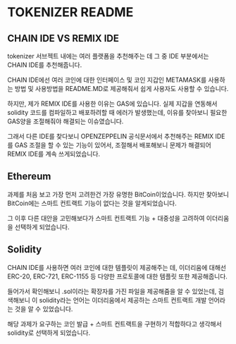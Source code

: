 TOKENIZER README
===

CHAIN IDE VS REMIX IDE
---
tokenizer 서브젝트 내에는 여러 플랫폼을 추천해주는 데 그 중 IDE 부분에서는 CHAIN IDE를 추천해줍니다.

CHAIN IDE에선 여러 코인에 대한 인터페이스 및 코인 지갑인 METAMASK를 사용하는 방법 및 사용방법을 README.MD로 제공해줘서 쉽게 사용자도 사용할 수 있습니다.

하지만, 제가 REMIX IDE를 사용한 이유는 GAS에 있습니다. 실제 지갑을 연동해서 solidity 코드를 컴파일하고 배포하려할 때 에러가 발생했는데, 이유를 찾아보니 필요한 GAS양을 조절해줘야 해결되는 이슈였습니다.

그래서 다른 IDE를 찾다보니 OPENZEPPELIN 공식문서에서 추천해주는 REMIX IDE를 GAS 조절을 할 수 있는 기능이 있어서, 조절해서 배포해보니 문제가 해결되어 REMIX IDE를 계속 쓰게되었습니다.

Ethereum
---
과제를 처음 보고 가장 먼저 고려한건 가장 유명한 BitCoin이었습니다. 하지만 찾아보니 BitCoin에는 스마트 컨트랙트 기능이 없다는 것을 알게되었습니다.

그 이후 다른 대안을 고민해보다가 스마트 컨트랙트 기능 + 대중성을 고려하여  이더리움을 선택하게 되었습니다.

Solidity
---
CHAIN IDE를 사용하면 여러 코인에 대한 템플릿이 제공해주는 데, 이더리움에 대해선 ERC-20, ERC-721, ERC-1155 등 다양한 프로토콜에 대한 템플릿 또한 제공해줍니다.

들어가서 확인해보니 .sol이라는 확장자를 가진 파일을 제공해줌을 알 수 있었는데, 검색해보니 이 solidity라는 언어는 이더리움에서 제공하는 스마트 컨트랙트 개발 언어라는 것을 알 수 있었습니다.

해당 과제가 요구하는 코인 발급 + 스마트 컨트랙트을 구현하기 적합하다고 생각해서 solidity로 선택하게 되었습니다.